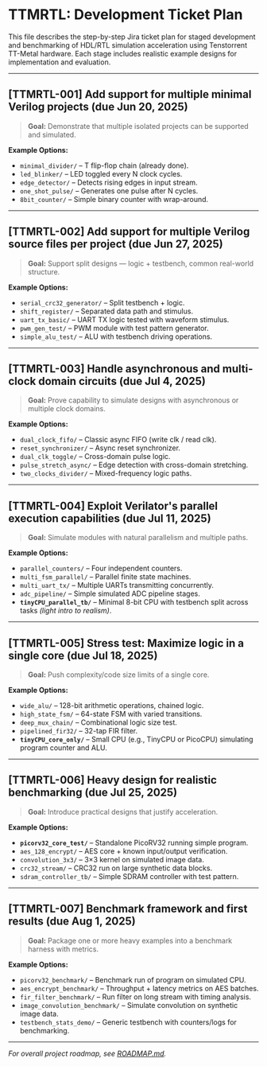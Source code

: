 # TTMRTL: Development Ticket Plan

This file describes the step-by-step Jira ticket plan for staged development and benchmarking of HDL/RTL simulation acceleration using Tenstorrent TT-Metal hardware. Each stage includes realistic example designs for implementation and evaluation.

---

## [TTMRTL-001] Add support for multiple minimal Verilog projects (due Jun 20, 2025)
> **Goal:** Demonstrate that multiple isolated projects can be supported and simulated.

**Example Options:**
- `minimal_divider/` – T flip-flop chain (already done).
- `led_blinker/` – LED toggled every N clock cycles.
- `edge_detector/` – Detects rising edges in input stream.
- `one_shot_pulse/` – Generates one pulse after N cycles.
- `8bit_counter/` – Simple binary counter with wrap-around.

---

## [TTMRTL-002] Add support for multiple Verilog source files per project (due Jun 27, 2025)
> **Goal:** Support split designs — logic + testbench, common real-world structure.

**Example Options:**
- `serial_crc32_generator/` – Split testbench + logic.
- `shift_register/` – Separated data path and stimulus.
- `uart_tx_basic/` – UART TX logic tested with waveform stimulus.
- `pwm_gen_test/` – PWM module with test pattern generator.
- `simple_alu_test/` – ALU with testbench driving operations.

---

## [TTMRTL-003] Handle asynchronous and multi-clock domain circuits (due Jul 4, 2025)
> **Goal:** Prove capability to simulate designs with asynchronous or multiple clock domains.

**Example Options:**
- `dual_clock_fifo/` – Classic async FIFO (write clk / read clk).
- `reset_synchronizer/` – Async reset synchronizer.
- `dual_clk_toggle/` – Cross-domain pulse logic.
- `pulse_stretch_async/` – Edge detection with cross-domain stretching.
- `two_clocks_divider/` – Mixed-frequency logic paths.

---

## [TTMRTL-004] Exploit Verilator's parallel execution capabilities (due Jul 11, 2025)
> **Goal:** Simulate modules with natural parallelism and multiple paths.

**Example Options:**
- `parallel_counters/` – Four independent counters.
- `multi_fsm_parallel/` – Parallel finite state machines.
- `multi_uart_tx/` – Multiple UARTs transmitting concurrently.
- `adc_pipeline/` – Simple simulated ADC pipeline stages.
- **`tinyCPU_parallel_tb/`** – Minimal 8-bit CPU with testbench split across tasks *(light intro to realism)*.

---

## [TTMRTL-005] Stress test: Maximize logic in a single core (due Jul 18, 2025)
> **Goal:** Push complexity/code size limits of a single core.

**Example Options:**
- `wide_alu/` – 128-bit arithmetic operations, chained logic.
- `high_state_fsm/` – 64-state FSM with varied transitions.
- `deep_mux_chain/` – Combinational logic size test.
- `pipelined_fir32/` – 32-tap FIR filter.
- **`tinyCPU_core_only/`** – Small CPU (e.g., TinyCPU or PicoCPU) simulating program counter and ALU.

---

## [TTMRTL-006] Heavy design for realistic benchmarking (due Jul 25, 2025)
> **Goal:** Introduce practical designs that justify acceleration.

**Example Options:**
- **`picorv32_core_test/`** – Standalone PicoRV32 running simple program.
- `aes_128_encrypt/` – AES core + known input/output verification.
- `convolution_3x3/` – 3×3 kernel on simulated image data.
- `crc32_stream/` – CRC32 run on large synthetic data blocks.
- `sdram_controller_tb/` – Simple SDRAM controller with test pattern.

---

## [TTMRTL-007] Benchmark framework and first results (due Aug 1, 2025)
> **Goal:** Package one or more heavy examples into a benchmark harness with metrics.

**Example Options:**
- `picorv32_benchmark/` – Benchmark run of program on simulated CPU.
- `aes_encrypt_benchmark/` – Throughput + latency metrics on AES batches.
- `fir_filter_benchmark/` – Run filter on long stream with timing analysis.
- `image_convolution_benchmark/` – Simulate convolution on synthetic image data.
- `testbench_stats_demo/` – Generic testbench with counters/logs for benchmarking.

---

*For overall project roadmap, see [ROADMAP.md](./ROADMAP.md).*


